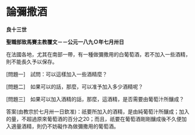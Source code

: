 # 論彌撒酒


**良十三世**

**聖職部致馬賽主教覆文－－公元一八九Ｏ年七月卅日**





在法國各地，尤其在南部一帶，有一種做彌撒用的白葡萄酒，若不加入一些酒精，則不能長久予以保存。

[問題一]　試問：可以這樣加入一些酒精麼？

[問題二]　如果可以的話，那麼，可以准予加入多少酒精呢？

[問題三]　如果可以加入酒精的話，那麼，這酒精，是否需要由葡萄汁所釀成？

答案(由教宗於七月卅一日欽准)：祇要所加入的酒精，是由純葡萄汁所釀成；加入的量，不超過原來葡萄酒的百分之20；而且，祇要在葡萄酒剛剛釀成後不久便加入適量酒精，則仍不妨礙作為做彌撒用的葡萄酒。

